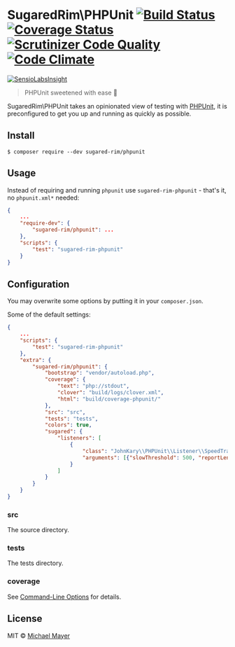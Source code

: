 # SugaredRim\PHPUnit [![Build Status](https://travis-ci.org/sugared-rim/phpunit.svg?branch=master)](https://travis-ci.org/sugared-rim/phpunit) [![Coverage Status](https://coveralls.io/repos/sugared-rim/phpunit/badge.svg?branch=master&service=github)](https://coveralls.io/github/sugared-rim/phpunit?branch=master) [![Scrutinizer Code Quality](https://scrutinizer-ci.com/g/sugared-rim/phpunit/badges/quality-score.png?b=master)](https://scrutinizer-ci.com/g/sugared-rim/phpunit/?branch=master) [![Code Climate](https://codeclimate.com/github/sugared-rim/phpunit/badges/gpa.svg)](https://codeclimate.com/github/sugared-rim/phpunit)

[![SensioLabsInsight](https://insight.sensiolabs.com/projects/4db73f60-e740-424d-a0b8-7ac1571164b5/big.png)](https://insight.sensiolabs.com/projects/4db73f60-e740-424d-a0b8-7ac1571164b5)

> PHPUnit sweetened with ease :cherries:

SugaredRim\PHPUnit takes an opinionated view of testing with [PHPUnit](https://phpunit.de), it is preconfigured to get you up and running as quickly as possible.

## Install

```
$ composer require --dev sugared-rim/phpunit
```

## Usage

Instead of requiring and running `phpunit` use `sugared-rim-phpunit` - that's it, no `phpunit.xml*` needed:

```json
{
    ...
    "require-dev": {
        "sugared-rim/phpunit": ...
    },
    "scripts": {
        "test": "sugared-rim-phpunit"
    }
}
```

## Configuration

You may overwrite some options by putting it in your `composer.json`.

Some of the default settings:
```json
{
    ...
    "scripts": {
        "test": "sugared-rim-phpunit"
    },
    "extra": {
        "sugared-rim/phpunit": {
            "bootstrap": "vendor/autoload.php",
            "coverage": {
                "text": "php://stdout",
                "clover": "build/logs/clover.xml",
                "html": "build/coverage-phpunit/"
            },
            "src": "src",
            "tests": "tests",
            "colors": true,
            "sugared": {
                "listeners": [
                    {
                        "class": "JohnKary\\PHPUnit\\Listener\\SpeedTrapListener",
                        "arguments": [{"slowThreshold": 500, "reportLength": 10}]
                    }
                ]
            }
        }
    }
}
```

### src

The source directory.

### tests

The tests directory.

### coverage

See [Command-Line Options](https://phpunit.de/manual/current/en/textui.html#textui.clioptions) for details.

## License

MIT © [Michael Mayer](http://schnittstabil.de)
